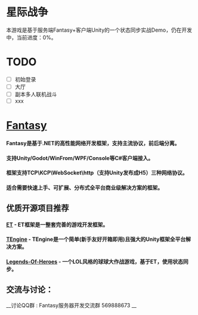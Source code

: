 # 星际战争
本游戏是基于服务端Fantasy+客户端Unity的一个状态同步实战Demo，仍在开发中，当前进度：0%。
# TODO
- [ ] 初始登录
- [ ] 大厅
- [ ] 副本多人联机战斗
- [ ] xxx
# [Fantasy](https://www.code-fantasy.com/)
#### Fantasy是基于.NET的高性能网络开发框架，支持主流协议，前后端分离。
#### 支持Unity/Godot/WinFrom/WPF/Console等C#客户端接入。
#### 框架支持TCP\KCP\WebSocket\http（支持Unity发布成H5）三种网络协议。 
#### 适合需要快速上手、可扩展、分布式全平台商业级解决方案的框架。

## 优质开源项目推荐
#### <a href="https://github.com/egametang/ET"><strong>ET</strong></a> - ET框架是一整套完善的游戏开发框架。
#### <a href="https://github.com/ALEXTANGXIAO/TEngine"><strong>TEngine</strong></a> - TEngine是一个简单(新手友好开箱即用)且强大的Unity框架全平台解决方案。
#### <a href="https://github.com/FlameskyDexive/Legends-Of-Heroes"><strong>Legends-Of-Heroes</strong></a> - 一个LOL风格的球球大作战游戏，基于ET，使用状态同步。
## 交流与讨论：  
__讨论QQ群 : Fantasy服务器开发交流群 569888673 __

